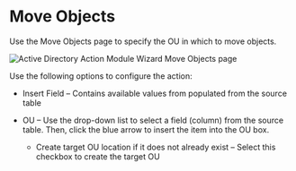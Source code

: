 # Move Objects

Use the Move Objects page to specify the OU in which to move objects.

![Active Directory Action Module Wizard Move Objects page](/img/product_docs/accessanalyzer/11.6/admin/action/activedirectory/operations/moveobject.webp)

Use the following options to configure the action:

- Insert Field – Contains available values from populated from the source table
- OU – Use the drop-down list to select a field (column) from the source table. Then, click the blue
  arrow to insert the item into the OU box.

    - Create target OU location if it does not already exist – Select this checkbox to create the
      target OU
